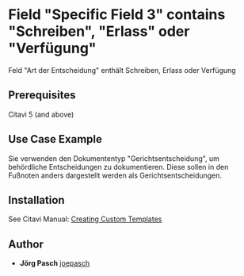 # Field "Specific Field 3" contains "Schreiben", "Erlass" oder "Verfügung"

Feld "Art der Entscheidung" enthält Schreiben, Erlass oder Verfügung

## Prerequisites
Citavi 5 (and above)

## Use Case Example 
Sie verwenden den Dokumententyp "Gerichtsentscheidung", um behördliche Entscheidungen zu dokumentieren. Diese sollen in den Fußnoten anders dargestellt werden als Gerichtsentscheidungen.


## Installation
See Citavi Manual: [Creating Custom Templates](http://www.citavi.com/creating_custom_templates)

## Author

* **Jörg Pasch** [joepasch](https://github.com/joepasch)
